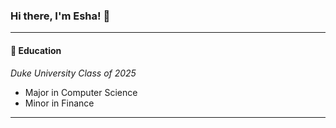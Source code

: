 ### Hi there, I'm Esha! 👋

---
#### :school: Education

*Duke University Class of 2025*

- Major in Computer Science 
- Minor in Finance

---
